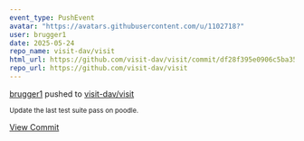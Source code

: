 ```yaml
---
event_type: PushEvent
avatar: "https://avatars.githubusercontent.com/u/1102718?"
user: brugger1
date: 2025-05-24
repo_name: visit-dav/visit
html_url: https://github.com/visit-dav/visit/commit/df28f395e0906c5ba3523576cfdcc35621ff30a2
repo_url: https://github.com/visit-dav/visit
---
```


<a href='https://github.com/brugger1' target='_blank'>brugger1</a> pushed to <a href='https://github.com/visit-dav/visit' target='_blank'>visit-dav/visit</a>

<small>Update the last test suite pass on poodle.</small>

<a href='https://github.com/visit-dav/visit/commit/df28f395e0906c5ba3523576cfdcc35621ff30a2' target='_blank'>View Commit</a>